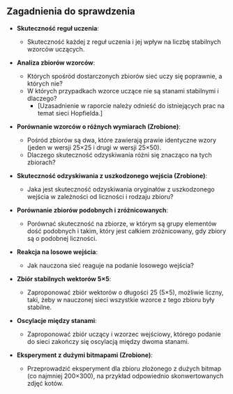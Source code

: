 ## Zagadnienia do sprawdzenia

- **Skuteczność reguł uczenia**:
  - Skuteczność każdej z reguł uczenia i jej wpływ na liczbę stabilnych wzorców uczących.

- **Analiza zbiorów wzorców**:
  - Których spośród dostarczonych zbiorów sieć uczy się poprawnie, a których nie?
  - W których przypadkach wzorce uczące nie są stanami stabilnymi i dlaczego? 
    - [Uzasadnienie w raporcie należy odnieść do istniejących prac na temat sieci Hopfielda.]

- **Porównanie wzorców o różnych wymiarach (Zrobione)**:
  - Pośród zbiorów są dwa, które zawierają prawie identyczne wzory (jeden w wersji 25×25 i drugi w wersji 25×50).
  - Dlaczego skuteczność odzyskiwania różni się znacząco na tych zbiorach?

- **Skuteczność odzyskiwania z uszkodzonego wejścia (Zrobione)**:
  - Jaka jest skuteczność odzyskiwania oryginałów z uszkodzonego wejścia w zależności od liczności i rodzaju zbioru?

- **Porównanie zbiorów podobnych i zróżnicowanych**:
  - Porównać skuteczność na zbiorze, w którym są grupy elementów dość podobnych i takim, który jest całkiem zróżnicowany, gdy zbiory są o podobnej liczności.

- **Reakcja na losowe wejścia**:
  - Jak nauczona sieć reaguje na podanie losowego wejścia?

- **Zbiór stabilnych wektorów 5×5**:
  - Zaproponować zbiór wektorów o długości 25 (5×5), możliwie liczny, taki, żeby w nauczonej sieci wszystkie wzorce z tego zbioru były stabilne.

- **Oscylacje między stanami**:
  - Zaproponować zbiór uczący i wzorzec wejściowy, którego podanie do sieci zakończy się oscylacją między dwoma stanami.

- **Eksperyment z dużymi bitmapami (Zrobione)**:
  - Przeprowadzić eksperyment dla zbioru złożonego z dużych bitmap (co najmniej 200×300), na przykład odpowiednio skonwertowanych zdjęć kotów.
